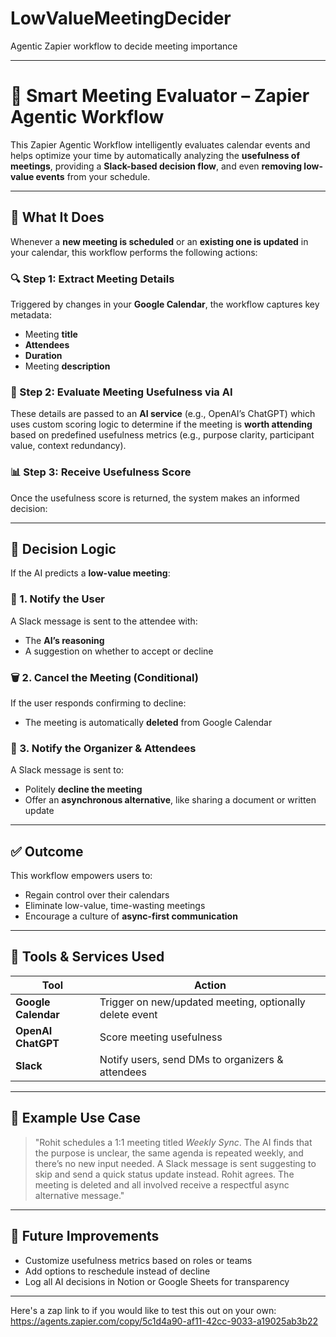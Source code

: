 # LowValueMeetingDecider
Agentic Zapier workflow to decide meeting importance


---

# 📅 Smart Meeting Evaluator – Zapier Agentic Workflow

This Zapier Agentic Workflow intelligently evaluates calendar events and helps optimize your time by automatically analyzing the **usefulness of meetings**, providing a **Slack-based decision flow**, and even **removing low-value events** from your schedule.

---

## 🧠 What It Does

Whenever a **new meeting is scheduled** or an **existing one is updated** in your calendar, this workflow performs the following actions:

### 🔍 Step 1: Extract Meeting Details

Triggered by changes in your **Google Calendar**, the workflow captures key metadata:

* Meeting **title**
* **Attendees**
* **Duration**
* Meeting **description**

### 🤖 Step 2: Evaluate Meeting Usefulness via AI

These details are passed to an **AI service** (e.g., OpenAI’s ChatGPT) which uses custom scoring logic to determine if the meeting is **worth attending** based on predefined usefulness metrics (e.g., purpose clarity, participant value, context redundancy).

### 📊 Step 3: Receive Usefulness Score

Once the usefulness score is returned, the system makes an informed decision:

---

## 🚦 Decision Logic

If the AI predicts a **low-value meeting**:

### 📨 1. Notify the User

A Slack message is sent to the attendee with:

* The **AI’s reasoning**
* A suggestion on whether to accept or decline

### 🗑️ 2. Cancel the Meeting (Conditional)

If the user responds confirming to decline:

* The meeting is automatically **deleted** from Google Calendar

### 💬 3. Notify the Organizer & Attendees

A Slack message is sent to:

* Politely **decline the meeting**
* Offer an **asynchronous alternative**, like sharing a document or written update

---

## ✅ Outcome

This workflow empowers users to:

* Regain control over their calendars
* Eliminate low-value, time-wasting meetings
* Encourage a culture of **async-first communication**

---

## 🔧 Tools & Services Used

| Tool                | Action                                                  |
| ------------------- | ------------------------------------------------------- |
| **Google Calendar** | Trigger on new/updated meeting, optionally delete event |
| **OpenAI ChatGPT**  | Score meeting usefulness                                |
| **Slack**           | Notify users, send DMs to organizers & attendees        |

---

## 🧩 Example Use Case

> "Rohit schedules a 1:1 meeting titled *Weekly Sync*. The AI finds that the purpose is unclear, the same agenda is repeated weekly, and there’s no new input needed. A Slack message is sent suggesting to skip and send a quick status update instead. Rohit agrees. The meeting is deleted and all involved receive a respectful async alternative message."

---

## 🚀 Future Improvements

* Customize usefulness metrics based on roles or teams
* Add options to reschedule instead of decline
* Log all AI decisions in Notion or Google Sheets for transparency

---
Here's a zap link to if you would like to test this out on your own: https://agents.zapier.com/copy/5c1d4a90-af11-42cc-9033-a19025ab3b22

